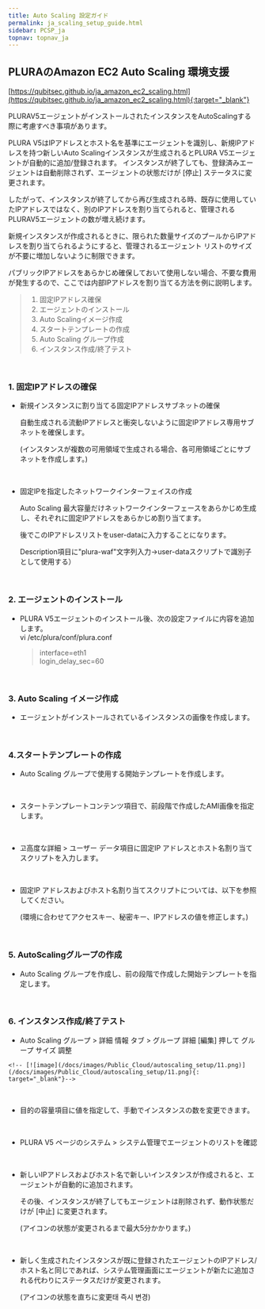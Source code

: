 ```yaml
---
title: Auto Scaling 設定ガイド
permalink: ja_scaling_setup_guide.html
sidebar: PCSP_ja
topnav: topnav_ja
---
```



## PLURAのAmazon EC2 Auto Scaling 環境支援

[https://qubitsec.github.io/ja_amazon_ec2_scaling.html](https://qubitsec.github.io/ja_amazon_ec2_scaling.html){:target="_blank"}

PLURAV5エージェントがインストールされたインスタンスをAutoScalingする際に考慮すべき事項があります。

PLURA V5はIPアドレスとホスト名を基準にエージェントを識別し、新規IPアドレスを持つ新しいAuto Scalingインスタンスが生成されるとPLURA V5エージェントが自動的に追加/登録されます。 インスタンスが終了しても、登録済みエージェントは自動削除されず、エージェントの状態だけが [停止] ステータスに変更されます。

したがって、インスタンスが終了してから再び生成される時、既存に使用していたIPアドレスではなく、別のIPアドレスを割り当てられると、管理されるPLURAV5エージェントの数が増え続けます。

新規インスタンスが作成されるときに、限られた数量サイズのプールからIPアドレスを割り当てられるようにすると、管理されるエージェント リストのサイズが不要に増加しないように制限できます。

パブリックIPアドレスをあらかじめ確保しておいて使用しない場合、不要な費用が発生するので、ここでは内部IPアドレスを割り当てる方法を例に説明します。

> 1.  固定IPアドレス確保
> 2.  エージェントのインストール
> 3.  Auto Scalingイメージ作成
> 4.  スタートテンプレートの作成
> 5.  Auto Scaling グループ作成
> 6.  インスタンス作成/終了テスト

<br />

### 1. 固定IPアドレスの確保

-   新規インスタンスに割り当てる固定IPアドレスサブネットの確保

    自動生成される流動IPアドレスと衝突しないように固定IPアドレス専用サブネットを確保します。

    (インスタンスが複数の可用領域で生成される場合、各可用領域ごとにサブネットを作成します。)  

    <!-- [![image](/docs/images/Public_Cloud/autoscaling_setup/01.png)](/docs/images/Public_Cloud/autoscaling_setup/01.png){: target="_blank"}-->

<br />

-   固定IPを指定したネットワークインターフェイスの作成

    Auto Scaling 最大容量だけネットワークインターフェースをあらかじめ生成し、それぞれに固定IPアドレスをあらかじめ割り当てます。

    後でこのIPアドレスリストをuser-dataに入力することになります。

    <!-- [![image](/docs/images/Public_Cloud/autoscaling_setup/02.png)](/docs/images/Public_Cloud/autoscaling_setup/02.png){: target="_blank"}-->

    Description項目に"plura-waf"文字列入力→user-dataスクリプトで識別子として使用する）

<br />

### 2. エージェントのインストール

-   PLURA V5エージェントのインストール後、次の設定ファイルに内容を追加します。  
    vi /etc/plura/conf/plura.conf
    
    > interface=eth1  
    > login_delay_sec=60
    

<br />

### 3. Auto Scaling イメージ作成

-   エージェントがインストールされているインスタンスの画像を作成します。

    <!-- [![image](/docs/images/Public_Cloud/autoscaling_setup/03.png)](/docs/images/Public_Cloud/autoscaling_setup/03.png){: target="_blank"}-->

    <!-- [![image](/docs/images/Public_Cloud/autoscaling_setup/04.png)](/docs/images/Public_Cloud/autoscaling_setup/04.png){: target="_blank"}-->

<br />

### 4.スタートテンプレートの作成

-   Auto Scaling グループで使用する開始テンプレートを作成します。

    <!-- [![image](/docs/images/Public_Cloud/autoscaling_setup/05.png)](/docs/images/Public_Cloud/autoscaling_setup/05.png){: target="_blank"}-->

<br />

-   スタートテンプレートコンテンツ項目で、前段階で作成したAMI画像を指定します。

    <!-- [![image](/docs/images/Public_Cloud/autoscaling_setup/06.png)](/docs/images/Public_Cloud/autoscaling_setup/06.png){: target="_blank"}-->

<br />

-   고高度な詳細 > ユーザー データ項目に固定IP アドレスとホスト名割り当てスクリプトを入力します。

    <!-- [![image](/docs/images/Public_Cloud/autoscaling_setup/07.png)](/docs/images/Public_Cloud/autoscaling_setup/07.png){: target="_blank"}-->

<br />

-   固定IP アドレスおよびホスト名割り当てスクリプトについては、以下を参照してください。

    (環境に合わせてアクセスキー、秘密キー、IPアドレスの値を修正します。)  

    <!-- [![image](/docs/images/Public_Cloud/autoscaling_setup/08.png)](/docs/images/Public_Cloud/autoscaling_setup/08.png){: target="_blank"}-->

<br />

### 5. AutoScalingグループの作成

-   Auto Scaling グループを作成し、前の段階で作成した開始テンプレートを指定します。

    <!-- [![image](/docs/images/Public_Cloud/autoscaling_setup/09.png)](/docs/images/Public_Cloud/autoscaling_setup/09.png){: target="_blank"}-->

    <!-- [![image](/docs/images/Public_Cloud/autoscaling_setup/10.png)](/docs/images/Public_Cloud/autoscaling_setup/10.png){: target="_blank"}-->

<br />

### 6. インスタンス作成/終了テスト

-    Auto Scaling グループ > 詳細 情報 タブ > グループ 詳細 [編集] 押して グループ サイズ 調整

    <!-- [![image](/docs/images/Public_Cloud/autoscaling_setup/11.png)](/docs/images/Public_Cloud/autoscaling_setup/11.png){: target="_blank"}-->

<br />

-   目的の容量項目に値を指定して、手動でインスタンスの数を変更できます。

    <!-- [![image](/docs/images/Public_Cloud/autoscaling_setup/12.png)](/docs/images/Public_Cloud/autoscaling_setup/12.png){: target="_blank"}-->

<br />

-   PLURA V5 ページのシステム > システム管理でエージェントのリストを確認

    <!-- [![image](/docs/images/Public_Cloud/autoscaling_setup/13.png)](/docs/images/Public_Cloud/autoscaling_setup/13.png){: target="_blank"}-->

<br />
    
-   新しいIPアドレスおよびホスト名で新しいインスタンスが作成されると、エージェントが自動的に追加されます。

    その後、インスタンスが終了してもエージェントは削除されず、動作状態だけが [中止] に変更されます。

    (アイコンの状態が変更されるまで最大5分かかります。)  

    <!-- [![image](/docs/images/Public_Cloud/autoscaling_setup/14.png)](/docs/images/Public_Cloud/autoscaling_setup/14.png){: target="_blank"}-->

<br />

-   新しく生成されたインスタンスが既に登録されたエージェントのIPアドレス/ホスト名と同じであれば、システム管理画面にエージェントが新たに追加される代わりにステータスだけが変更されます。
 
    (アイコンの状態を直ちに変更태 즉시 변경)